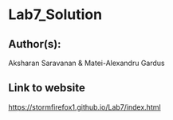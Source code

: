 # Lab7_Solution

## Author(s):
Aksharan Saravanan & Matei-Alexandru Gardus

## Link to website

https://stormfirefox1.github.io/Lab7/index.html